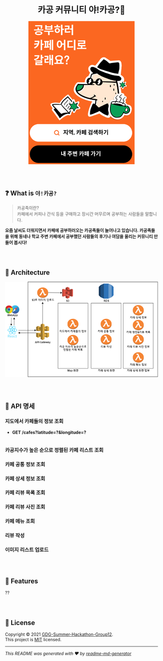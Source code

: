 <h1 align="center">카공 커뮤니티 야!카공?👋</h1>

<p align="center">
<img width="350" src="./assets/main.png" />
</p>

<br><br>

## ❓ What is `야!카공?`

> 카공족이란? <br> 카페에서 커피나 간식 등을 구매하고 장시간 머무르며 공부하는 사람들을 말합니다.

**요즘 날씨도 더워지면서 카페에 공부하러오는 카공족들이 늘어나고 있습니다. 카공족들을 위해 동네나 학교 주변 카페에서 공부했던 사람들의 후기나 여담을 올리는 커뮤니티 만들어 봅시다!**

<br><br>

## 📌 Architecture

<p align="center">
<img src="./assets/kagong_diagram.png" />
</p>

<br><br>

## 🚩 API 명세

### 지도에서 카페들의 정보 조회

* **GET /cafes?latitude=?&longitude=?**
  ```
  
  ```

### 카공지수가 높은 순으로 정렬된 카페 리스트 조회

### 카페 공통 정보 조회

### 카페 상세 정보 조회

### 카페 리뷰 목록 조회

### 카페 리뷰 사진 조회 

### 카페 메뉴 조회

### 리뷰 작성

### 이미지 리스트 업로드

<br><br>

## 🎈 Features

??


<br><br>

## 📝 License

Copyright © 2021 [GDG-Summer-Hackathon-Group12](https://github.com/GDG-Summer-Hackathon-Group12).<br/>
This project is [MIT](https://github.com/GDG-Summer-Hackathon-Group12/serverless-backend/blob/main/LICENSE) licensed.
***
_This README was generated with ❤️ by [readme-md-generator](https://github.com/kefranabg/readme-md-generator)_